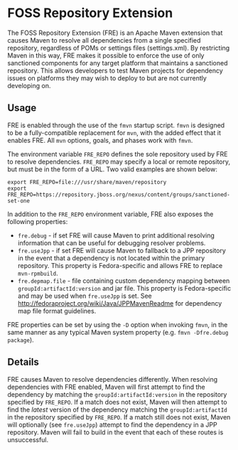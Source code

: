 # FOSS Repository Extension

The FOSS Repository Extension (FRE) is an Apache Maven extension that causes Maven to resolve all dependencies from a single specified repository, regardless of POMs or settings files (settings.xml). By restricting Maven in this way, FRE makes it possible to enforce the use of only sanctioned components for any target platform that maintains a sanctioned repository. This allows developers to test Maven projects for dependency issues on platforms they may wish to deploy to but are not currently developing on.

## Usage

FRE is enabled through the use of the `fmvn` startup script. `fmvn` is designed to be a fully-compatible replacement for `mvn`, with the added effect that it enables FRE. All `mvn` options, goals, and phases work with `fmvn`.

The environment variable `FRE_REPO` defines the sole repository used by FRE to resolve dependencies. `FRE_REPO` may specify a local or remote repository, but must be in the form of a URL. Two valid examples are shown below:

    export FRE_REPO=file:///usr/share/maven/repository
    export FRE_REPO=https://repository.jboss.org/nexus/content/groups/sanctioned-set-one
    
In addition to the `FRE_REPO` environment variable, FRE also exposes the following properties:

*   `fre.debug` - if set FRE will cause Maven to print additional resolving information that can be useful for debugging resolver problems.
*   `fre.useJpp` - if set FRE will cause Maven to fallback to a JPP repository in the event that a dependency is not located within the primary repository. This property is Fedora-specific and allows FRE to replace `mvn-rpmbuild`.
*   `fre.depmap.file` - file containing custom dependency mapping between `groupId:artifactId:version` and jar file. This property is Fedora-specific and may be used when `fre.useJpp` is set. See http://fedoraproject.org/wiki/Java/JPPMavenReadme for dependency map file format guidelines.

FRE properties can be set by using the `-D` option when invoking `fmvn`, in the same manner as any typical Maven system property (e.g. `fmvn -Dfre.debug package`).

## Details

FRE causes Maven to resolve dependencies differently. When resolving dependencies with FRE enabled, Maven will first attempt to find the dependency by matching the `groupId:artifactId:version` in the repository specified by `FRE_REPO`. If a match does not exist, Maven will then attempt to find the *latest* version of the dependency matching the `groupId:artifactId` in the repository specified by `FRE_REPO`. If a match still does not exist, Maven will optionally (see `fre.useJpp`) attempt to find the dependency in a JPP repository. Maven will fail to build in the event that each of these routes is unsuccessful.